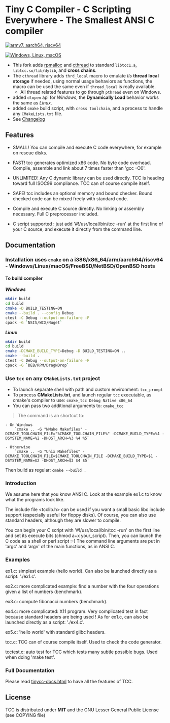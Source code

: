 # Tiny C Compiler - C Scripting Everywhere - The Smallest ANSI C compiler

[![armv7, aarch64, riscv64](https://github.com/zelang-dev/tinycc/actions/workflows/platforms.yml/badge.svg?branch=main)](https://github.com/zelang-dev/tinycc/actions/workflows/platforms.yml)

[![Windows, Linux, macOS](https://github.com/zelang-dev/tinycc/actions/workflows/cmake.yml/badge.svg?branch=main)](https://github.com/zelang-dev/tinycc/actions/workflows/cmake.yml)

- This fork adds [rpmalloc](https://github.com/zelang-dev/rpmalloc) and [cthread](https://github.com/zelang-dev/cthread) to  standard `libtcc1.a`, `libtcc.so/lib/dylib`, and **cross chains**.
- The `cthread` library adds `thrd_local` macro to emulate _tls_ **thread local storage** if needed, using normal usage behaviors as functions, the macro can be used the same even if `thread_local` is really available.
  - All thread related features to go through `pthread` even on Windows.
- added `dlopen` api for _Windows_, the **Dynamically Load** behavior works the same as _Linux_.
- added `cmake` build script, with `cross toolchain`, and a process to handle any `CMakeLists.txt` file.
- See [Changelog](Changelog)

## Features

- SMALL! You can compile and execute C code everywhere, for example on
  rescue disks.

- FAST! tcc generates optimized x86 code. No byte code
  overhead. Compile, assemble and link about 7 times faster than 'gcc
  -O0'.

- UNLIMITED! Any C dynamic library can be used directly. TCC is
  heading toward full ISOC99 compliance. TCC can of course compile
  itself.

- SAFE! tcc includes an optional memory and bound checker. Bound
  checked code can be mixed freely with standard code.

- Compile and execute C source directly. No linking or assembly
  necessary. Full C preprocessor included.

- C script supported : just add '#!/usr/local/bin/tcc -run' at the first
  line of your C source, and execute it directly from the command
  line.

## Documentation

### Installation uses `cmake` on a i386/x86_64/arm/aarch64/riscv64 - Windows/Linux/macOS/FreeBSD/NetBSD/OpenBSD hosts

#### To build compiler

_**Windows**_

```bash
mkdir build
cd build
cmake -D BUILD_TESTING=ON
cmake --build . --config Debug
ctest -C Debug --output-on-failure -F
cpack -G `NSIS/WIX/Nuget`
```

_**Linux**_

```bash
mkdir build
cd build
cmake -DCMAKE_BUILD_TYPE=Debug -D BUILD_TESTING=ON ..
cmake --build .
ctest -C Debug --output-on-failure -F
cpack -G `DEB/RPM/DragNDrop`
```

### Use `tcc` on any `CMakeLists.txt` project

- To launch separate shell with path and custom environment: `tcc_prompt`
- To process **CMakeLists.txt**, and launch regular `tcc` executable, as cmake's compiler to use:
    `cmake_tcc Debug Native x86_64`
- You can pass two additional arguments to: `cmake_tcc`

> The command is an shortcut to:

    - On Windows
        `cmake .. -G "NMake Makefiles" -DCMAKE_TOOLCHAIN_FILE="%CMAKE_TOOLCHAIN_FILE%" -DCMAKE_BUILD_TYPE=%1 -DSYSTEM_NAME=%2 -DHOST_ARCH=%3 %4 %5`

    - Otherwise
        `cmake .. -G "Unix Makefiles" -DCMAKE_TOOLCHAIN_FILE=$CMAKE_TOOLCHAIN_FILE -DCMAKE_BUILD_TYPE=$1 -DSYSTEM_NAME=$2 -DHOST_ARCH=$3 $4 $5`

Then build as regular:
    `cmake --build .`

### Introduction

We assume here that you know ANSI C. Look at the example ex1.c to know
what the programs look like.

The include file <tcclib.h> can be used if you want a small basic libc
include support (especially useful for floppy disks). Of course, you
can also use standard headers, although they are slower to compile.

You can begin your C script with '#!/usr/local/bin/tcc -run' on the first
line and set its execute bits (chmod a+x your_script). Then, you can
launch the C code as a shell or perl script :-) The command line
arguments are put in 'argc' and 'argv' of the main functions, as in
ANSI C.

### Examples

ex1.c: simplest example (hello world). Can also be launched directly
as a script: './ex1.c'.

ex2.c: more complicated example: find a number with the four
operations given a list of numbers (benchmark).

ex3.c: compute fibonacci numbers (benchmark).

ex4.c: more complicated: X11 program. Very complicated test in fact
because standard headers are being used ! As for ex1.c, can also be launched
directly as a script: './ex4.c'.

ex5.c: 'hello world' with standard glibc headers.

tcc.c: TCC can of course compile itself. Used to check the code
generator.

tcctest.c: auto test for TCC which tests many subtle possible bugs. Used
when doing 'make test'.

### Full Documentation

Please read [tinycc-docs.html](tinycc-docs.html) to have all the features of TCC.

## License

TCC is distributed under **MIT** and the GNU Lesser General Public License (see COPYING file)
